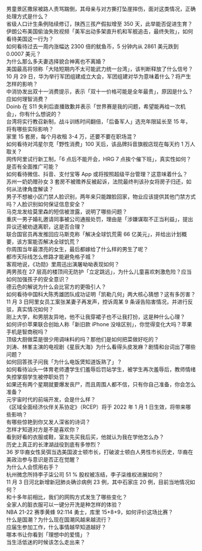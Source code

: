 男童景区撒尿被路人责骂踹倒，其母亲与对方撕打坠崖摔伤，面对这类情况，正确处理方式是什么？  
省级人口计生条例陆续修订，陕西三孩产假拟增至 350 天，此举能否促进生育？  
伊朗公布美国偷油失败视频「美军出动多架直升机和军舰追击，最终失败」，如何看待美国这一行为？  
如何看待过去一周内涨幅达 2300 倍的鱿鱼币，5 分钟内从 2861 美元跌到 0.0007 美元？  
为什么那么多夫妻选择貌合神离也不离婚？  
美国最高将领称「大陆短期内不太可能武力统一台湾」，该判断释放了什么信号？  
10 月 29 日，华为举行军团组建成立大会，军团组建对华为意味着什么？将产生怎样的影响？  
中消协发出双十一消费提示，表示「双十一价格可能是全年最贵」，原因是什么？应如何理智消费？  
Doinb 在 S11 失利后直播致歉并表示「世界赛是我的问题，希望能再给一次机会」，你有什么想说的？  
台湾将实行教召新制，战斗训练时间翻倍，「后备军人」选充年限延长至 15 年，将有哪些实际影响？  
家里 15 套房，每个月收租 3-4 万，还要不要在职场混？  
如何看待对鸿星尔克「野性消费」100 天后，该品牌抖音旗舰店现在每天约 1 万人取关？  
网传阿里试行新工制，「6 点后不能开会，HRG 7 点挨个催下班」，真实性如何？是否有全面推广可能？  
如何看待微信、抖音、支付宝等 App 或将按照超级平台管理？这意味着什么？  
苏州一奶奶赠孙女 3 套房不被赡养反被起诉，法院最终判该孙女将房子归还，如何从法律角度解读？  
男子不想被小区门禁人脸识别，两年来只能蹭脸回家，物业应该提供其他门禁方式吗？人脸识别如何保证信息安全？  
马克龙发给莫里森的短信被泄露，说明了哪些问题？  
重庆一男子婚礼邀请同事被公司通报处罚，理由是「涉嫌谋取不正当利益」，提出异议还被劝退离职，这是否合理？  
联合国官员再发推回应马斯克称「解决全球饥荒需 66 亿美元」，并给出计划概要，该方案能否解决全球饥荒？  
你周围当年最漂亮的女生，最后都嫁给了什么样的男生了呢？  
都市天际线怎么修路才能避免格子城？  
客观地说，《功勋》里周迅出演屠呦呦表现如何？  
两男孩在 27 层高的楼顶间无防护「立定跳远」，为什么儿童喜欢刺激危险？应当如何加强孩子的安全意识？  
德云色的解说为什么会比官方的更吸引人？  
如何看待中国科大陈秀雄团队成功证明「凯勒几何」两大核心猜想？这有多厉害？  
11 月 3 日阿里女员工案张某妻子再发声，控诉周某 9 条诬告陷害情况，并进行反驳，真实情况如何？  
刚上大学，和男朋友异地，他不让我穿裙子也不让我打扮，这是种什么心理？  
如何评价苹果联合创始人称「新旧款 iPhone 没啥区别」，你觉得变化大吗？苹果手机是智商税吗？  
顶级大厨做菜是很少用调味料的吗？那他们是如何把菜做好吃的？  
刘涛、林峯主演的电视剧《星辰大海》为什么看得头皮发麻？剧情和台词出了哪些问题？  
如何回答孩子问我「为什么电饭煲知道饭熟了」？  
如何看待汕头一体育老师遭学生们羞辱后罚站学生，被学生再次羞辱后，教师情绪失控掌掴学生被停职处罚？  
如果还有两个星期就要爆发丧尸，而且周围人都不信，只有你自己准备，你会怎么准备？  
元宇宙时代的前端开发，会是什么样？  
《区域全面经济伙伴关系协定》（RCEP）将于 2022 年 1 月 1 日生效，将带来哪些影响？  
有哪些惊艳到你又发人深省的诗词？  
怎样才知道对方是不是喜欢你？  
看到好看的衣服或鞋，室友先买我后买，他就认为我在学他怎么办？  
历史上真正的长津湖战役到底有多惨烈？  
36 岁华裔女性吴弭当选美国波士顿市长，打破波士顿白人男性市长历史，华裔在美政治参与意识是否正在觉醒？  
为什么人会惯用右手？  
杭州微念所持李子柒公司 51 % 股权被冻结，李子柒维权进展如何？  
11 月 3 日河北新增新冠肺炎确诊病例 23 例，其中石家庄 20 例，目前当地情况如何？  
和十多年前相比，我们的网购方式发生了哪些变化？  
全家人的脏衣服可以一键分开洗是种怎样的体验？  
NBA 21-22 赛季黄蜂 92:114 勇士，库里 15+8+9，如何评价这场比赛？  
什么是国潮？为什么现在国潮风越来越流行？  
应届生参加工作，什么事情越早知道越好？  
哪本书让你看到「理想中的爱情」？  
当生活低迷的时候该怎么走出来？  
